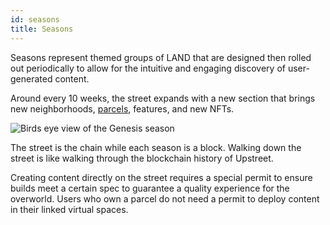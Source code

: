 ```yaml
---
id: seasons
title: Seasons
---
```


Seasons represent themed groups of LAND that are designed then rolled out periodically to allow for the intuitive and engaging discovery of user-generated content.

Around every 10 weeks, the street expands with a new section that brings new neighborhoods, [parcels](./parcels), features, and new NFTs.

![Birds eye view of the Genesis season](/img/season0.jpg)

The street is the chain while each season is a block. Walking down the street is like walking through the blockchain history of Upstreet.

Creating content directly on the street requires a special permit to ensure builds meet a certain spec to guarantee a quality experience for the overworld. Users who own a parcel do not need a permit to deploy content in their linked virtual spaces.